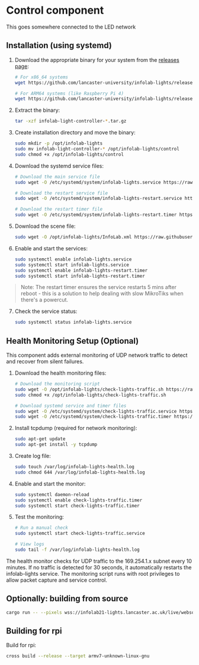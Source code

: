 # Control component

This goes somewhere connected to the LED network

## Installation (using systemd)

1. Download the appropriate binary for your system from the [releases page](https://github.com/lancaster-university/infolab-lights/releases):
   ```bash
   # For x86_64 systems
   wget https://github.com/lancaster-university/infolab-lights/releases/latest/download/infolab-light-controller-x86_64-unknown-linux-gnu.tar.gz
   
   # For ARM64 systems (like Raspberry Pi 4)
   wget https://github.com/lancaster-university/infolab-lights/releases/latest/download/infolab-light-controller-aarch64-unknown-linux-gnu.tar.gz
   ```

2. Extract the binary:
   ```bash
   tar -xzf infolab-light-controller-*.tar.gz
   ```

3. Create installation directory and move the binary:
   ```bash
   sudo mkdir -p /opt/infolab-lights
   sudo mv infolab-light-controller-* /opt/infolab-lights/control
   sudo chmod +x /opt/infolab-lights/control
   ```

4. Download the systemd service files:
   ```bash
   # Download the main service file
   sudo wget -O /etc/systemd/system/infolab-lights.service https://raw.githubusercontent.com/lancaster-university/infolab-lights/master/control/infolab-lights.service
   
   # Download the restart service file
   sudo wget -O /etc/systemd/system/infolab-lights-restart.service https://raw.githubusercontent.com/lancaster-university/infolab-lights/master/control/infolab-lights-restart.service
   
   # Download the restart timer file
   sudo wget -O /etc/systemd/system/infolab-lights-restart.timer https://raw.githubusercontent.com/lancaster-university/infolab-lights/master/control/infolab-lights-restart.timer
   ```

5. Download the scene file:
   ```bash
   sudo wget -O /opt/infolab-lights/InfoLab.xml https://raw.githubusercontent.com/lancaster-university/infolab-lights/master/control/InfoLab.xml
   ```

6. Enable and start the services:
   ```bash
   sudo systemctl enable infolab-lights.service
   sudo systemctl start infolab-lights.service
   sudo systemctl enable infolab-lights-restart.timer
   sudo systemctl start infolab-lights-restart.timer
   ```
>Note: The restart timer ensures the service restarts 5 mins after reboot - this is a solution to help dealing with slow MikroTiks when there's a powercut.
7. Check the service status:
   ```bash
   sudo systemctl status infolab-lights.service
   ```

## Health Monitoring Setup (Optional)

This component adds external monitoring of UDP network traffic to detect and recover from silent failures.

1. Download the health monitoring files:
   ```bash
   # Download the monitoring script
   sudo wget -O /opt/infolab-lights/check-lights-traffic.sh https://raw.githubusercontent.com/lancaster-university/infolab-lights/master/control/check-lights-traffic.sh
   sudo chmod +x /opt/infolab-lights/check-lights-traffic.sh
   
   # Download systemd service and timer files
   sudo wget -O /etc/systemd/system/check-lights-traffic.service https://raw.githubusercontent.com/lancaster-university/infolab-lights/master/control/check-lights-traffic.service
   sudo wget -O /etc/systemd/system/check-lights-traffic.timer https://raw.githubusercontent.com/lancaster-university/infolab-lights/master/control/check-lights-traffic.timer
   ```

2. Install tcpdump (required for network monitoring):
   ```bash
   sudo apt-get update
   sudo apt-get install -y tcpdump
   ```

3. Create log file:
   ```bash
   sudo touch /var/log/infolab-lights-health.log
   sudo chmod 644 /var/log/infolab-lights-health.log
   ```

4. Enable and start the monitor:
   ```bash
   sudo systemctl daemon-reload
   sudo systemctl enable check-lights-traffic.timer
   sudo systemctl start check-lights-traffic.timer
   ```

5. Test the monitoring:
   ```bash
   # Run a manual check
   sudo systemctl start check-lights-traffic.service
   
   # View logs
   sudo tail -f /var/log/infolab-lights-health.log
   ```

The health monitor checks for UDP traffic to the 169.254.1.x subnet every 10 minutes. If no traffic is detected for 30 seconds, it automatically restarts the infolab-lights service. The monitoring script runs with root privileges to allow packet capture and service control.

## Optionally: building from source

```bash
cargo run -- --pixels wss://infolab21-lights.lancaster.ac.uk/live/websocket --scene InfoLab.xml
```

## Building for rpi

<!-- Inside `control/docker` -->

<!-- Build cross compile image: -->
<!-- ```bash -->
<!-- docker build -t armv7-unknown-linux-gnueabihf-clang . -->
<!-- ``` -->

Build for rpi:

```bash
cross build --release --target armv7-unknown-linux-gnu
```